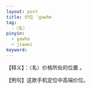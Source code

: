 ```yaml
---
layout: post
title: 价位 'gawhe
tag:
  -〈名〉
pinyin: 
  - gawhe
  - jiawei
keyword: 
---
```


 
【释义】：〈名〉价格所处的位置 。             
                                    
【例句】这款手机定位中高端价位。                         
                      
          
                  
               
                      